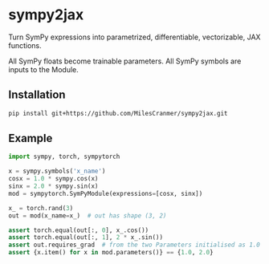 # sympy2jax

Turn SymPy expressions into parametrized, differentiable, vectorizable, JAX functions.

All SymPy floats become trainable parameters. All SymPy symbols are inputs to the Module.

## Installation

```bash
pip install git+https://github.com/MilesCranmer/sympy2jax.git
```

## Example

```python
import sympy, torch, sympytorch

x = sympy.symbols('x_name')
cosx = 1.0 * sympy.cos(x)
sinx = 2.0 * sympy.sin(x)
mod = sympytorch.SymPyModule(expressions=[cosx, sinx])

x_ = torch.rand(3)
out = mod(x_name=x_)  # out has shape (3, 2)

assert torch.equal(out[:, 0], x_.cos())
assert torch.equal(out[:, 1], 2 * x_.sin())
assert out.requires_grad  # from the two Parameters initialised as 1.0 and 2.0
assert {x.item() for x in mod.parameters()} == {1.0, 2.0}
```
